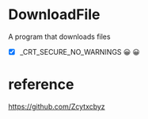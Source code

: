 # DownloadFile
A program that downloads files

* [x] _CRT_SECURE_NO_WARNINGS :grinning: 😀


# reference
https://github.com/Zcytxcbyz
